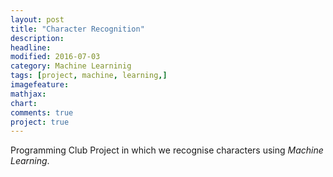 ```yaml
---
layout: post
title: "Character Recognition"
description: 
headline: 
modified: 2016-07-03
category: Machine Learninig
tags: [project, machine, learning,]
imagefeature: 
mathjax: 
chart: 
comments: true
project: true
---
```


Programming Club Project in which we recognise characters using *Machine Learning*.
